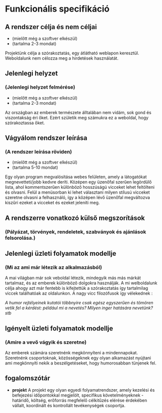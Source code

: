 # Funkcionális specifikáció 
## A rendszer célja és nem céljai
- (mielőtt még a szoftver elkészül)
- (tartalma 2-3 mondat)

Projektünk célja a szórakoztatás, egy átlátható weblapon keresztül. Weboldalunk nem célozza meg a hirdetések használatát.

## Jelenlegi helyzet
### (Jelenlegi helyzet felmérése)
- (mielőtt még a szoftver elkészül)
- (tartalma 2-3 mondat)

Az országban az emberek természete álltalában nem vidám, sok gond és viszontakság éri őket. 
Ezért születik meg számukra ez a weboldal, hogy szórakoztassa őket.

## Vágyálom rendszer leírása
### (A rendszer leírása röviden)
- (mielőtt még a szoftver elkészül)
- (tartalma 5-10 mondat)

Egy olyan program megvalósítása webes felületen, amely a látogatókat megnevetteti/jobb kedvre deríti. 
Középen egy üzenőfal szerűen legördülő lista,
ahol kommentszerűen különböző hosszúságú vicceket lehet feltölteni és olvasni.
Felül a menüsorban ki lehet választani milyen stílusú vicceket szeretne olvasni a felhasználó,
így a középen lévő üzenőfal megváltozva kiszűri ezeket a vicceket és ezeket jeleníti meg.

## A rendszerre vonatkozó külső megszorítások
### (Pályázat, törvények, rendeletek, szabványok és ajánlások felsorolása.)

## Jelenlegi üzleti folyamatok modellje
### (Mi az ami már létezik az alkalmazásból)

A mai világban már sok veboldal létezik, mindegyik más más márkát tartalmaz, és az emberek különböző
dolgokra használják. A mi welboldalunk célja ahogy azt már fentebb is kifejtettük a szórakoztatás 
így tartalmilag viccek találhatóak az oldalunkon. A nagy vicc filozófusok így vélekednek :
 
*A humor rejtélyeinek kutatói többnyire csak egész egyszerűen és tömören vetik fel a
kérdést: például mi a nevetés? Milyen inger hatására nevetünk? stb*
 
## Igényelt üzleti folyamatok modellje
### (Amire a vevő vágyik és szeretne)

Az emberek számára szeretnénk megkönnyíteni a mindennapokat. Szeretnénk csoportoknak,
közösségeknek egy olyan alkamazást nyújtani ami megkönnyíti nekik a beszélgetéseket,
hogy humorosabban tünjenek fel.

## fogalomszótár

- __projekt__ A projekt egy olyan egyedi folyamatrendszer, amely kezelési és befejezési
időpontokkal megjelölt, specifikus követelményeknek - határidő, költség, erőforrás
megfelelő célkitűzés elérése érdekében vállalt, koordinált és kontrollált tevékenységek csoportja. 